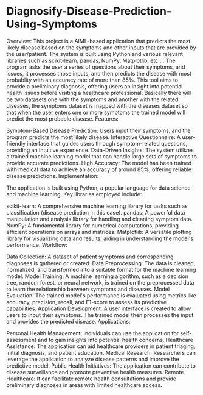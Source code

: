 # Diagnosify-Disease-Prediction-Using-Symptoms

Overview: This project is a AIML-based application that predicts the most likely disease based on the symptoms and other inputs that are provided by the user/patient. The system is built using Python and various relevant libraries such as scikit-learn, pandas, NumPy, Matplotlib, etc., . The program asks the user a series of questions about their symptoms, and issues, it processes those inputs, and then predicts the disease with most probablity with an accuracy rate of more than 85%. This tool aims to provide a preliminary diagnosis, offering users an insight into potential health issues before visiting a healthcare professional. Basically there will be two datasets one with the symptoms and another with the related diseases, the symptoms dataset is mapped with the diseases dataset so that when the user enters one or more symptoms the trained model will predict the most probable disease. Features:

Symptom-Based Disease Prediction: Users input their symptoms, and the program predicts the most likely disease.
Interactive Questionnaire: A user-friendly interface that guides users through symptom-related questions, providing an intuitive experience.
Data-Driven Insights: The system utilizes a trained machine learning model that can handle large sets of symptoms to provide accurate predictions.
High Accuracy: The model has been trained with medical data to achieve an accuracy of around 85%, offering reliable disease predictions.
Implementation:

The application is built using Python, a popular language for data science and machine learning. Key libraries employed include:

scikit-learn: A comprehensive machine learning library for tasks such as classification (disease prediction in this case).
pandas: A powerful data manipulation and analysis library for handling and cleaning symptom data.
NumPy: A fundamental library for numerical computations, providing efficient operations on arrays and matrices.
Matplotlib: A versatile plotting library for visualizing data and results, aiding in understanding the model's performance.
Workflow:

Data Collection: A dataset of patient symptoms and corresponding diagnoses is gathered or created.
Data Preprocessing: The data is cleaned, normalized, and transformed into a suitable format for the machine learning model.
Model Training: A machine learning algorithm, such as a decision tree, random forest, or neural network, is trained on the preprocessed data to learn the relationship between symptoms and diseases.
Model Evaluation: The trained model's performance is evaluated using metrics like accuracy, precision, recall, and F1-score to assess its predictive capabilities.
Application Development: A user interface is created to allow users to input their symptoms. The trained model then processes the input and provides the predicted disease.
Applications:

Personal Health Management: Individuals can use the application for self-assessment and to gain insights into potential health concerns.
Healthcare Assistance: The application can aid healthcare providers in patient triaging, initial diagnosis, and patient education.
Medical Research: Researchers can leverage the application to analyze disease patterns and improve the predictive model.
Public Health Initiatives: The application can contribute to disease surveillance and promote preventive health measures.
Remote Healthcare: It can facilitate remote health consultations and provide preliminary diagnoses in areas with limited healthcare access.
